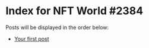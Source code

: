 # Index for NFT World #2384
Posts will be displayed in the order below:

- [Your first post](./001-first.md)

